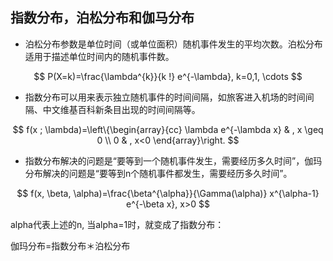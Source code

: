 ## 指数分布，泊松分布和伽马分布

- 泊松分布参数是单位时间（或单位面积）随机事件发生的平均次数。泊松分布适用于描述单位时间内的随机事件数。

$$
P(X=k)=\frac{\lambda^{k}}{k !} e^{-\lambda}, k=0,1, \cdots
$$

- 指数分布可以用来表示独立随机事件的时间间隔，如旅客进入机场的时间间隔、中文维基百科新条目出现的时间间隔等。

$$
f(x ; \lambda)=\left\{\begin{array}{cc}
\lambda e^{-\lambda x} & , x \geq 0 \\
0 & , x<0
\end{array}\right.
$$

- 指数分布解决的问题是“要等到一个随机事件发生，需要经历多久时间”，伽玛分布解决的问题是“要等到n个随机事件都发生，需要经历多久时间”。

$$
f(x, \beta, \alpha)=\frac{\beta^{\alpha}}{\Gamma(\alpha)} x^{\alpha-1} e^{-\beta x}, x>0
$$

alpha代表上述的n, 当alpha=1时，就变成了指数分布：

伽玛分布=指数分布＊泊松分布

